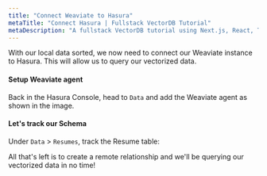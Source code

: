 ```yaml
---
title: "Connect Weaviate to Hasura"
metaTitle: "Connect Hasura | Fullstack VectorDB Tutorial"
metaDescription: "A fullstack VectorDB tutorial using Next.js, React, TypeScript, and Hasura"
---
```


With our local data sorted, we now need to connect our Weaviate instance to Hasura. This will allow us to query our
vectorized data.

#### Setup Weaviate agent

Back in the Hasura Console, head to `Data` and add the Weaviate agent as shown in the image.

<!-- TODO: Screenshot setup_weaviate_agent.png -->

#### Let's track our Schema

Under `Data` > `Resumes`, track the Resume table:

<!-- TODO: Screenshot track_resume_schema.png -->

All that's left is to create a remote relationship and we'll be querying our vectorized data in no time!
